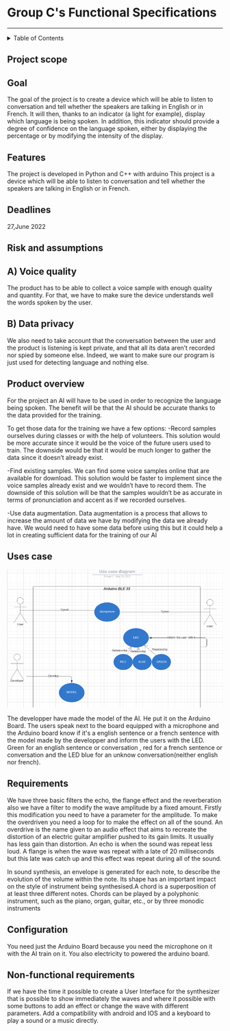 # Group C's Functional Specifications

---

<details>
<summary>Table of Contents</summary>
  
- [Group C's Functional Specifications](#group-cs-functional-specifications)
  - [Project scope](#project-scope)
  - [Goal](#goal)
  - [Features](#features)
  - [Deadlines](#deadlines)
  - [Risk and assumptions](#risk-and-assumptions)
  - [A) Voice quality](#a-voice-quality)
  - [B) Data privacy](#b-data-privacy)
  - [Product overview](#product-overview)
  - [Uses case](#uses-case)
  - [Requirements](#requirements)
  - [Configuration](#configuration)
  - [Non-functional requirements](#non-functional-requirements)

</details>
  
## Project scope

## Goal

The goal of the project is to create a device which will be able to listen to conversation and tell whether
the speakers are talking in English or in French. It will then, thanks to an indicator (a light for example),
display which language is being spoken.
In addition, this indicator should provide a degree of confidence
on the language spoken, either by displaying the percentage or by modifying the intensity of the display.

## Features

The project is developed in Python and C++ with arduino
This project is a device which will be able to listen to conversation and tell whether
the speakers are talking in English or in French.

## Deadlines

27,June 2022

## Risk and assumptions

## A) Voice quality

The product has to be able to collect a voice sample with enough quality and quantity. For that, we have to make sure the device understands well the words spoken by the user.

## B) Data privacy

We also need to take account that the conversation between the user and the product is listening is kept private, and that all its data aren’t recorded nor spied by someone else. Indeed, we want to make sure our program is just used for detecting language and nothing else.

## Product overview

For the project an AI will have to be used in order to recognize the language being spoken. The benefit
will be that the AI should be accurate thanks to the data provided for the training.

To get those data for the training we have a few options:
-Record samples ourselves during classes or with the help of volunteers.
This solution would be
more accurate since it would be the voice of the future users used to train. The downside would be that
it would be much longer to gather the data since it doesn’t already exist.

-Find existing samples. We can find some voice samples online that are available for download.
This solution would be faster to implement since the voice samples already exist and we wouldn’t have
to record them. The downside of this solution will be that the samples wouldn’t be as accurate in terms
of pronunciation and accent as if we recorded ourselves.

-Use data augmentation. Data augmentation is a process that allows to increase the amount of
data we have by modifying the data we already have. We would need to have some data before using
this but it could help a lot in creating sufficient data for the training of our AI

## Uses case

![Use case ](img/UseCase.png)

The developper have made the model of the AI. He put it on the Arduino Board.
The users speak next to the board equipped with a microphone and the Arduino board know if it's a english sentence or a french sentence with the model made by the developper and inform the users with the LED. Green for an english sentence or conversation , red for a french sentence or conversation and the LED blue for an unknow conversation(neither english nor french).

## Requirements

We have three basic filters the echo, the flange effect and the reverberation also we have a filter to modify the wave amplitude by a fixed amount. Firstly this modification you need to have a parameter for the amplitude.
To make the overdriven you need a loop for to make the effect on all of the sound.
An overdrive is the name given to an audio effect that aims to recreate the distortion of an electric guitar amplifier pushed to its gain limits. It usually has less gain than distortion.
An echo is when the sound was repeat less loud.
A flange is when the wave was repeat with a late of 20 milliseconds but this late was catch up and this effect was repeat during all of the sound.

In sound synthesis, an envelope is generated for each note, to describe the evolution of the volume within the note. Its shape has an important impact on the style of instrument being synthesised.A chord is a superposition of at least three different notes. Chords can be played by a polyphonic instrument, such as the piano, organ, guitar, etc., or by three monodic instruments

## Configuration

You need just the Arduino Board because you need the microphone on it with the AI train on it.
You also electricity to powered the arduino board.

## Non-functional requirements

If we have the time it possible to create a User Interface for the synthesizer that is possible to show immediately the waves and where it possible with some buttons to add an effect or change the wave with different parameters. Add a compatibility with android and IOS and a keyboard to play a sound or a music directly.
